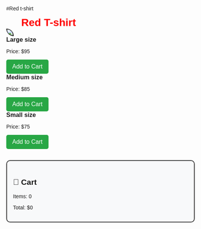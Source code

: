 #Red t-shirt
<!DOCTYPE html>

<html>
 <style>
  h1 {margin: 0 40px 0 40px;
  color: red;
   }
  img {border: solid 2px;
    border-radius: 0 40px 0 40px;
  }
</style>
<head>
  <meta http-equiv="CONTENT-TYPE" content="text/html; charset=UTF-8">
  <title>Red t-shirt</title>
</head>
<body>
  <h1>Red T-shirt</h1>
  <img src="https://encrypted-tbn0.gstatic.com/images?q=tbn:ANd9GcSdTaY5LvNFr-1pvAvWJ0ZSThKM87WYqM86Kw&s"><br>
</body>
</html>
<!DOCTYPE html>
<html>
<head>
  <title>Simple Cart</title>
  <style>
    body {
      font-family: Arial, sans-serif;
      padding: 20px;
    }

    .product {
      border: 1px solid #ddd;
      padding: 16px;
      margin-bottom: 10px;
      border-radius: 8px;
    }

    .product h3 {
      margin: 0 0 8px;
    }

    .product button {
      background-color: #28a745;
      color: white;
      border: none;
      padding: 10px 16px;
      font-size: 16px;
      border-radius: 5px;
      cursor: pointer;
    }

    .product button:hover {
      background-color: #218838;
    }

    #cart {
      margin-top: 30px;
      padding: 16px;
      border: 2px solid #333;
      border-radius: 10px;
      background-color: #f8f9fa;
    }
  </style>
</head>
<body>


  <div class="product">
    <h3>Large size</h3>
    <p>Price: $95</p>
    <button onclick="addToCart('Large size', 95)">Add to Cart</button>
  </div>

  <div class="product">
    <h3>Medium size</h3>
    <p>Price: $85</p>
    <button onclick="addToCart('Medium size', 85)">Add to Cart</button>
  </div>
  
  <div class="product">
    <h3>Small size</h3>
    <p>Price: $75</p>
    <button onclick="addToCart('Small size', 75)">Add to Cart</button>
  </div>
  <div id="cart">
    <h2>🛒 Cart</h2>
    <p>Items: <span id="itemCount">0</span></p>
    <p>Total: $<span id="totalPrice">0</span></p>
  </div>

  <script>
    let itemCount = 0;
    let totalPrice = 0;

    function addToCart(productName, price) {
      itemCount++;
      totalPrice += price;

      document.getElementById('itemCount').textContent = itemCount;
      document.getElementById('totalPrice').textContent = totalPrice;

      alert(productName + ' added to cart!');
    }
  </script>

</body>
</html>
